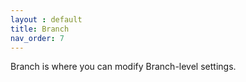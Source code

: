 ```yaml
---
layout : default
title: Branch
nav_order: 7
---
```

Branch is where you can modify Branch-level settings.